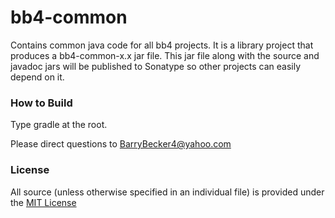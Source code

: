 # bb4-common
Contains common java code for all bb4 projects.
It is a library project that produces a bb4-common-x.x jar file.
This jar file along with the source and javadoc jars will be published to Sonatype so
other projects can easily depend on it.


### How to Build
Type gradle at the root.

Please direct questions to BarryBecker4@yahoo.com

### License
All source (unless otherwise specified in an individual file) is provided under the [MIT License](http://www.opensource.org/licenses/MIT)



